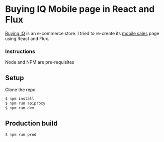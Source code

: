 # Buying IQ Mobile page in React and Flux
<a href="http://buyingiq.com">Buying IQ</a> is an e-commerce store. I tried to re-create its <a href="http://buyingiq.com/s/mobiles">mobile sales</a> page using React and Flux.

### Instructions
Node and NPM are pre-requisites

## Setup
Clone the repo
```sh
$ npm install
$ npm run apiproxy
$ npm run dev
```

## Production build
```sh
$ npm run prod
```
